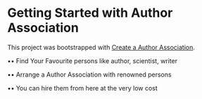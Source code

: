 # Getting Started with Author Association

This project was bootstrapped with [Create a Author Association](https://amazing-hoover-5bb306.netlify.app/).


•• Find Your Favourite persons like author, scientist, writer

•• Arrange a Author Association with renowned persons 

•• You can hire them from here at the very low cost
